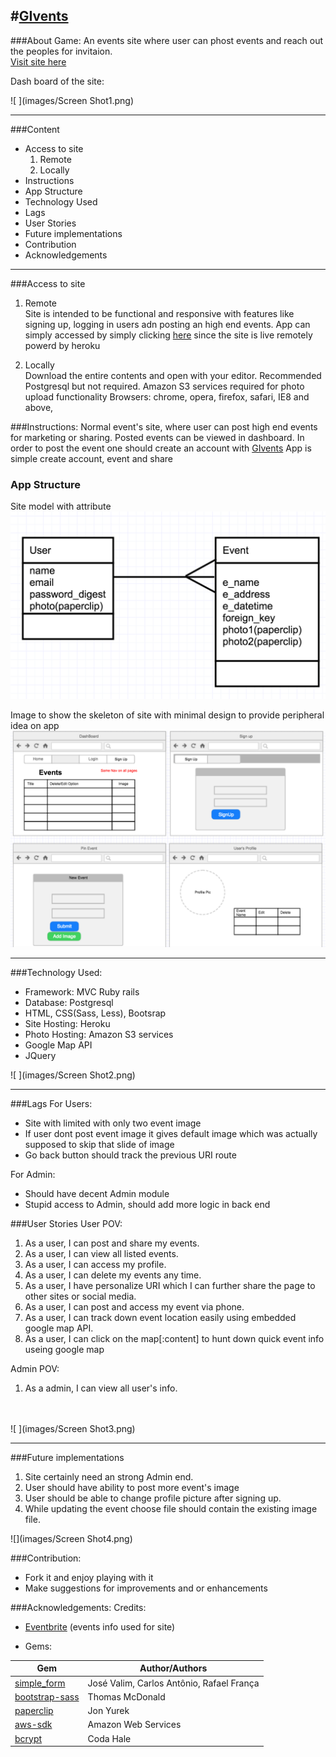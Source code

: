 #[GIvents](http://arcane-bayou-90843.herokuapp.com/)
---
###About Game:
An events site where user can phost events and reach out the peoples for invitaion. <br>
[Visit site here](http://arcane-bayou-90843.herokuapp.com/)

Dash board of the site:

![ ](images/Screen Shot1.png)


---



###Content
*	Access to site
	1. Remote
	2. Locally
* Instructions
* App Structure
* Technology Used
* Lags
* User Stories
* Future implementations
* Contribution
* Acknowledgements

---

###Access to site
1. Remote<br>
Site is intended to be functional and responsive with features like signing up, logging in users adn posting an high end events. App can simply accessed by simply clicking [here](http://arcane-bayou-90843.herokuapp.com/) since the site is live remotely powerd by heroku

2. Locally<br>
Download the entire contents and open with your editor.
Recommended Postgresql but not required.
Amazon S3 services required for photo upload functionality
Browsers: chrome, opera, firefox, safari, IE8 and above,


###Instructions:
Normal event's site, where user can post high end events for marketing or sharing. 
Posted events can be viewed in dashboard.
In order to post the event one should create an account with [GIvents](http://arcane-bayou-90843.herokuapp.com/) 
App is simple create account, event and share


### App Structure
Site model with attribute<br>
![ ](images/uml.png)

Image to show the skeleton of site with minimal design to provide peripheral idea on app<br>
![ ](images/wireframe.png)

---


###Technology Used:
*	Framework: MVC Ruby rails
*	Database: Postgresql
* 	HTML, CSS(Sass, Less), Bootsrap
*	Site Hosting: Heroku
*	Photo Hosting: Amazon S3 services
*	Google Map API
* 	JQuery

![ ](images/Screen Shot2.png)


---

###Lags
For Users:
*	Site with limited with only two event image
*	If user dont post event image it gives default image which was actually supposed to skip that slide of image
* 	Go back button should track the previous URI route

For Admin:
*	Should have decent Admin module
* 	Stupid access to Admin, should add more logic in back end


###User Stories
User POV:

1.	As a user, I can post and share my events.
3. As a user, I can view all listed events.
3. As a user, I can access my profile.
4. As a user, I can delete my events any time.
5. As a user, I have personalize URI which I can further share the page to other sites or social media.
7. As a user, I can post and access my event via phone.
8. As a user, I can track down event location easily using embedded google map API.
9. As a user, I can click on the map[:content] to hunt down quick event info useing google map



Admin POV:

1. As a admin, I can view all user's info.<br><br><br>

![ ](images/Screen Shot3.png)

---

###Future implementations
1. Site certainly need an strong Admin end.
2. User should have ability to post more event's image
3. User should be able to change profile picture after signing up.
4. While updating the event choose file should contain the existing image file.

![](images/Screen Shot4.png)

###Contribution:
*	Fork it and enjoy playing with it
*	Make suggestions for improvements and or enhancements
 

###Acknowledgements:
Credits:<br>

* [Eventbrite](https://www.eventbrite.com/) (events info used for site)

* Gems:

Gem| Author/Authors
--------------|------
[simple_form](https://rubygems.org/gems/simple_form)|José Valim, Carlos Antônio, Rafael França
[bootstrap-sass](https://rubygems.org/gems/bootstrap-sass)|Thomas McDonald
[paperclip](https://rubygems.org/gems/paperclip)|Jon Yurek
[aws-sdk](https://rubygems.org/gems/aws-sdk)|Amazon Web Services
[bcrypt](https://rubygems.org/gems/bcrypt)|Coda Hale
